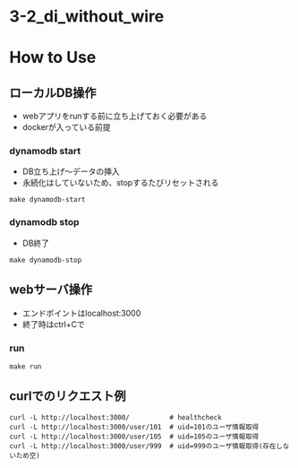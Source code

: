 # 3-2_di_without_wire

# How to Use

## ローカルDB操作
- webアプリをrunする前に立ち上げておく必要がある
- dockerが入っている前提

### dynamodb start
- DB立ち上げ〜データの挿入
- 永続化はしていないため、stopするたびリセットされる
```
make dynamodb-start
```

### dynamodb stop
- DB終了
```
make dynamodb-stop
```

## webサーバ操作
- エンドポイントはlocalhost:3000
- 終了時はctrl+Cで
### run
```
make run
```

## curlでのリクエスト例
```
curl -L http://localhost:3000/          # healthcheck
curl -L http://localhost:3000/user/101  # uid=101のユーザ情報取得
curl -L http://localhost:3000/user/105  # uid=105のユーザ情報取得
curl -L http://localhost:3000/user/999  # uid=999のユーザ情報取得(存在しないため空)
```
